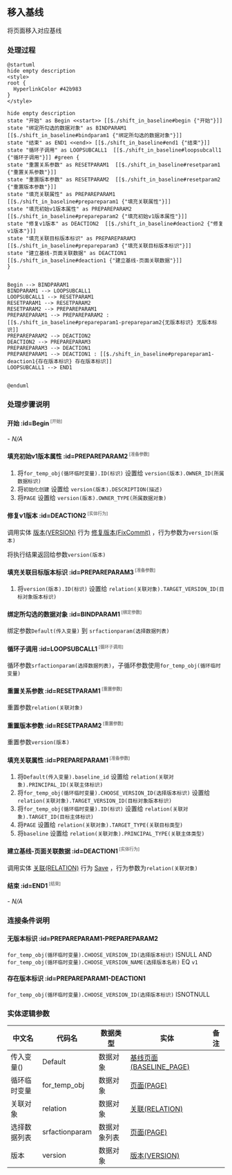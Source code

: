 ## 移入基线 <!-- {docsify-ignore-all} -->

   将页面移入对应基线

### 处理过程

```plantuml
@startuml
hide empty description
<style>
root {
  HyperlinkColor #42b983
}
</style>

hide empty description
state "开始" as Begin <<start>> [[$./shift_in_baseline#begin {"开始"}]]
state "绑定所勾选的数据对象" as BINDPARAM1  [[$./shift_in_baseline#bindparam1 {"绑定所勾选的数据对象"}]]
state "结束" as END1 <<end>> [[$./shift_in_baseline#end1 {"结束"}]]
state "循环子调用" as LOOPSUBCALL1  [[$./shift_in_baseline#loopsubcall1 {"循环子调用"}]] #green {
state "重置关系参数" as RESETPARAM1  [[$./shift_in_baseline#resetparam1 {"重置关系参数"}]]
state "重置版本参数" as RESETPARAM2  [[$./shift_in_baseline#resetparam2 {"重置版本参数"}]]
state "填充关联属性" as PREPAREPARAM1  [[$./shift_in_baseline#prepareparam1 {"填充关联属性"}]]
state "填充初始v1版本属性" as PREPAREPARAM2  [[$./shift_in_baseline#prepareparam2 {"填充初始v1版本属性"}]]
state "修复v1版本" as DEACTION2  [[$./shift_in_baseline#deaction2 {"修复v1版本"}]]
state "填充关联目标版本标识" as PREPAREPARAM3  [[$./shift_in_baseline#prepareparam3 {"填充关联目标版本标识"}]]
state "建立基线-页面关联数据" as DEACTION1  [[$./shift_in_baseline#deaction1 {"建立基线-页面关联数据"}]]
}


Begin --> BINDPARAM1
BINDPARAM1 --> LOOPSUBCALL1
LOOPSUBCALL1 --> RESETPARAM1
RESETPARAM1 --> RESETPARAM2
RESETPARAM2 --> PREPAREPARAM1
PREPAREPARAM1 --> PREPAREPARAM2 : [[$./shift_in_baseline#prepareparam1-prepareparam2{无版本标识} 无版本标识]]
PREPAREPARAM2 --> DEACTION2
DEACTION2 --> PREPAREPARAM3
PREPAREPARAM3 --> DEACTION1
PREPAREPARAM1 --> DEACTION1 : [[$./shift_in_baseline#prepareparam1-deaction1{存在版本标识} 存在版本标识]]
LOOPSUBCALL1 --> END1


@enduml
```


### 处理步骤说明

#### 开始 :id=Begin<sup class="footnote-symbol"> <font color=gray size=1>[开始]</font></sup>



*- N/A*
#### 填充初始v1版本属性 :id=PREPAREPARAM2<sup class="footnote-symbol"> <font color=gray size=1>[准备参数]</font></sup>



1. 将`for_temp_obj(循环临时变量).ID(标识)` 设置给  `version(版本).OWNER_ID(所属数据标识)`
2. 将`初始化创建` 设置给  `version(版本).DESCRIPTION(描述)`
3. 将`PAGE` 设置给  `version(版本).OWNER_TYPE(所属数据对象)`

#### 修复v1版本 :id=DEACTION2<sup class="footnote-symbol"> <font color=gray size=1>[实体行为]</font></sup>



调用实体 [版本(VERSION)](module/Base/version.md) 行为 [修复版本(FixCommit)](module/Base/version#行为) ，行为参数为`version(版本)`

将执行结果返回给参数`version(版本)`

#### 填充关联目标版本标识 :id=PREPAREPARAM3<sup class="footnote-symbol"> <font color=gray size=1>[准备参数]</font></sup>



1. 将`version(版本).ID(标识)` 设置给  `relation(关联对象).TARGET_VERSION_ID(目标对象版本标识)`

#### 绑定所勾选的数据对象 :id=BINDPARAM1<sup class="footnote-symbol"> <font color=gray size=1>[绑定参数]</font></sup>



绑定参数`Default(传入变量)` 到 `srfactionparam(选择数据列表)`
#### 循环子调用 :id=LOOPSUBCALL1<sup class="footnote-symbol"> <font color=gray size=1>[循环子调用]</font></sup>



循环参数`srfactionparam(选择数据列表)`，子循环参数使用`for_temp_obj(循环临时变量)`
#### 重置关系参数 :id=RESETPARAM1<sup class="footnote-symbol"> <font color=gray size=1>[重置参数]</font></sup>



重置参数```relation(关联对象)```
#### 重置版本参数 :id=RESETPARAM2<sup class="footnote-symbol"> <font color=gray size=1>[重置参数]</font></sup>



重置参数```version(版本)```
#### 填充关联属性 :id=PREPAREPARAM1<sup class="footnote-symbol"> <font color=gray size=1>[准备参数]</font></sup>



1. 将`Default(传入变量).baseline_id` 设置给  `relation(关联对象).PRINCIPAL_ID(关联主体标识)`
2. 将`for_temp_obj(循环临时变量).CHOOSE_VERSION_ID(选择版本标识)` 设置给  `relation(关联对象).TARGET_VERSION_ID(目标对象版本标识)`
3. 将`for_temp_obj(循环临时变量).ID(标识)` 设置给  `relation(关联对象).TARGET_ID(目标主体标识)`
4. 将`PAGE` 设置给  `relation(关联对象).TARGET_TYPE(关联目标类型)`
5. 将`baseline` 设置给  `relation(关联对象).PRINCIPAL_TYPE(关联主体类型)`

#### 建立基线-页面关联数据 :id=DEACTION1<sup class="footnote-symbol"> <font color=gray size=1>[实体行为]</font></sup>



调用实体 [关联(RELATION)](module/Base/relation.md) 行为 [Save](module/Base/relation#行为) ，行为参数为`relation(关联对象)`

#### 结束 :id=END1<sup class="footnote-symbol"> <font color=gray size=1>[结束]</font></sup>



*- N/A*


### 连接条件说明
#### 无版本标识 :id=PREPAREPARAM1-PREPAREPARAM2

`for_temp_obj(循环临时变量).CHOOSE_VERSION_ID(选择版本标识)` ISNULL AND `for_temp_obj(循环临时变量).CHOOSE_VERSION_NAME(选择版本名称)` EQ `v1`
#### 存在版本标识 :id=PREPAREPARAM1-DEACTION1

`for_temp_obj(循环临时变量).CHOOSE_VERSION_ID(选择版本标识)` ISNOTNULL


### 实体逻辑参数

|    中文名   |    代码名    |  数据类型    |  实体   |备注 |
| --------| --------| -------- | -------- | --------   |
|传入变量(<i class="fa fa-check"/></i>)|Default|数据对象|[基线页面(BASELINE_PAGE)](module/Wiki/baseline_page.md)||
|循环临时变量|for_temp_obj|数据对象|[页面(PAGE)](module/Wiki/article_page.md)||
|关联对象|relation|数据对象|[关联(RELATION)](module/Base/relation.md)||
|选择数据列表|srfactionparam|数据对象列表|[页面(PAGE)](module/Wiki/article_page.md)||
|版本|version|数据对象|[版本(VERSION)](module/Base/version.md)||
